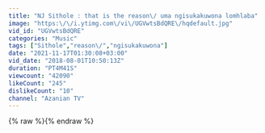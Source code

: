 ```yaml
---
title: "NJ Sithole : that is the reason\/ uma ngisukakuwona lomhlaba"
image: "https:\/\/i.ytimg.com\/vi\/UGVwtsBdQRE\/hqdefault.jpg"
vid_id: "UGVwtsBdQRE"
categories: "Music"
tags: ["Sithole","reason\/","ngisukakuwona"]
date: "2021-11-17T01:30:08+03:00"
vid_date: "2018-08-01T10:50:13Z"
duration: "PT4M41S"
viewcount: "42090"
likeCount: "245"
dislikeCount: "10"
channel: "Azanian TV"
---
```

{% raw %}{% endraw %}
